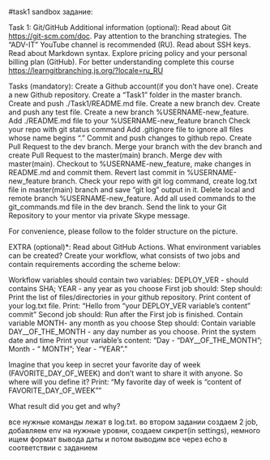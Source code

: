 #task1 sandbox
задание:

Task 1: 
Git/GitHub 
Additional information (optional):
Read about Git https://git-scm.com/doc. Pay attention to the branching strategies.
The “ADV-IT” YouTube channel is recommended (RU).
Read about SSH keys.
Read about Markdown syntax.
Explore pricing policy and your personal billing plan (GitHub).
For better understanding complete this course https://learngitbranching.js.org/?locale=ru_RU
 
Tasks (mandatory):
Create a Github account(if you don’t have one).
Create a new Github repository.
Create a “Task1” folder in the master branch. Create and push ./Task1/README.md file.
Create a new branch dev. Create and push any test file.
Create a new branch %USERNAME-new_feature.
Add ./README.md file to your %USERNAME-new_feature branch
Check your repo with git status command
Add .gitignore file to ignore all files whose name begins “.”
Commit and push changes to github repo.
Create Pull Request to the dev branch.
Merge your branch with the dev branch and create Pull Request to the master(main) branch. Merge dev with master(main).
Checkout to %USERNAME-new_feature, make changes in README.md and commit them. Revert last commit in %USERNAME-new_feature branch.
Check your repo with git log command, create log.txt file in master(main) branch and save “git log” output in it.
Delete local and remote branch %USERNAME-new_feature.
 Add all used commands to the git_commands.md file in the dev branch.
 Send the link to your Git Repository to your mentor via private Skype message.

For convenience, please follow to the folder structure on the picture. 

EXTRA (optional)*:
Read about GitHub Actions. What environment variables can be created?
Create your workflow, what consists of two jobs and contain requirements according the scheme below:

Workflow variables should contain two variables: 
DEPLOY_VER - should contains SHA;
YEAR - any year as you choose
First job should:
Step should:
Print the list of files/directories in your github repository.
Print content of your log.txt file.
Print: “Hello from “your DEPLOY_VER variable’s content” commit”
Second job should:
Run  after the First job is finished.
Contain variable MONTH- any month as you choose
Step should:
Contain variable DAY__OF_THE_MONTH - any day number as you choose.
Print the system date and time
Print your variable’s content:
 “Day - “DAY__OF_THE_MONTH”;
            Month - “ MONTH”;
  Year - “YEAR”.”


Imagine that you keep in secret your favorite day of week (FAVORITE_DAY_OF_WEEK) and don’t want to share it with anyone. So where will you define it?
Print: “My favorite day of week is “content of FAVORITE_DAY_OF_WEEK””

What result did you get and why?

все нужные команды лежат в log.txt.
во втором задании создаем 2 job, добавляем env на нужные уровни, создаем сикрет(in settings),
немного ищем формат вывода даты и потом выводим все через echo в соответствии с заданием 



